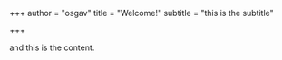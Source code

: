 +++
author = "osgav"
title = "Welcome!"
subtitle = "this is the subtitle"

+++

and this is the content.